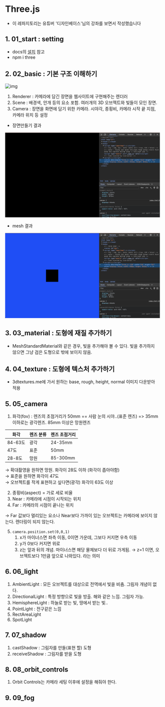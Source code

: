 # Three.js
- 이 레파지토리는 유튜버 '디자인베이스'님의 강좌를 보면서 작성했습니다


## 1. 01_start : setting 
 - docs의 [설치](https://threejs.org/docs/index.html#manual/ko/introduction/Installation) 참고
 - npm i three


## 2. 02_basic : 기본 구조 이해하기
   ![img](https://threejs.org/manual/resources/images/threejs-structure.svg)

   1. Renderer : 카메라에 담긴 장면을 웹사이트에 구현해주는 렌더러
   2. Scene : 배경색, 안개 등의 요소 포함. 여러개의 3D 오브젝트와 빛들이 모인 장면.
   3. Camera : 장면을 화면에 담기 위한 카메라. 시야각, 종횡비, 카메라 시작 끝 지점, 카메라 위치 등 설정

- 장면만들기 결과
  
![img](02_basic/image1.png)

- mesh 결과

![Alt text](image.png)


## 3. 03_material : 도형에 재질 추가하기
- MeshStandardMaterial와 같은 경우, 빛을 추가해야 볼 수 있다. 빛을 추가하지 않으면 그냥 검은 도형으로 밖에 보이지 않음.

## 4. 04_texture : 도형에 텍스처 추가하기
- 3dtextures.me에 가서 원하는 base, rough, height, normal 이미지 다운받아 적용

## 5. 05_camera
1. 화각(fov) : 렌즈의 초점거리가 50mm == 사람 눈의 시야..(표준 렌즈) => 35mm 이하로는 광각렌즈. 85mm 이상은 망원렌즈
<table align="center">
<thead>
<tr>
<th>화각</td>
<th>렌즈 분류</td>
<th>렌즈 초점거리</td>
</tr>
</thead>
<tbody>
<tr>
<td>84-63도</td>
<td>광각</td>
<td>24-35mm</td>
</tr>
<tr>
<td>47도</td>
<td>표준</td>
<td>50mm</td>
</tr>
<tr>
<td>28-8도</td>
<td>망원</td>
<td>85-300mm</td>
</tr>
</tbody>
</table>

&rarr; 확대촬영을 원하면 망원. 화각이 28도 이하 (화각이 좁아야함)<br>
&rarr; 표준을 원하면 화각이 47도<br>
&rarr; 오브젝트를 작게 표현하고 싶다면(광각) 화각이 63도 이상


2. 종횡비(aspect) = 가로 세로 비율
3. Near : 카메라에 시점이 시작되는 위치
4. Far : 카메라의 시점이 끝나는 위치

&rarr; Far 값보다 멀리있는 요소나 Near보다 가까이 있는 오브젝트는 카메라에 보이지 않는다. 렌더링이 되지 않는다.


5. `camera.position.set(0,0,1)`
   1. x가 마이너스면 좌측 이동, 0이면 가운데, 그보다 커지면 우측 이동
   2. y가 0보다 커지면 위로
   3. z는 앞과 뒤의 개념. 마이너스면 해당 물체보다 더 뒤로 가게됨. &rarr; z=1 이면, 오브젝트보다 1만큼 앞으로 나와있다. 라는 의미


## 6. 06_light
1. AmbientLight : 모든 오브젝트를 대상으로 전역에서 빛을 비춤. 그림자 개념이 없다.
2. DirectionalLight : 특정 방향으로 빛을 방출. 해와 같은 느낌. 그림자 가능.
3. HemisphereLight : 하늘로 받는 빛, 땅에서 받는 빛..
4. PointLight : 전구같은 느낌
5. RectAreaLight
6. SpotLight


## 7. 07_shadow
1. castShadow : 그림자를 만들(표현 할) 도형
2. receiveShadow : 그림자를 받을 도형


## 8. 08_orbit_controls
1. Orbit Controls는 카메라 세팅 이후에 설정을 해줘야 한다.


## 9. 09_fog
